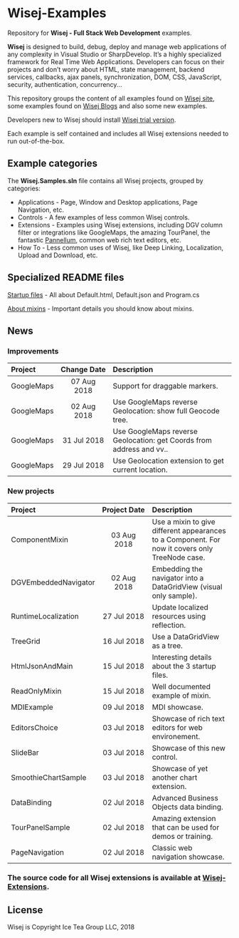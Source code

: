 Wisej-Examples
====

Repository for __Wisej - Full Stack Web Development__ examples.

__Wisej__ is designed to build, debug, deploy and manage web applications of any complexity in Visual Studio or SharpDevelop. It’s a highly specialized framework for Real Time Web Applications. Developers can focus on their projects and don’t worry about HTML, state management, backend services, callbacks, ajax panels, synchronization, DOM, CSS, JavaScript, security, authentication, concurrency...

This repository groups the content of all examples found on [Wisej site](https://wisej.com/examples/), some examples found on [Wisej Blogs](https://wisej.com/category/blog/) and also some new examples.

Developers new to Wisej should install [Wisej trial version](https://wisej.com/#buy).

Each example is self contained and includes all Wisej extensions needed to run out-of-the-box.

## Example categories

The __Wisej.Samples.sln__ file contains all Wisej projects, grouped by categories:
* Applications - Page, Window and Desktop applications, Page Navigation, etc.
* Controls - A few examples of less common Wisej controls.
* Extensions - Examples using Wisej extensions, including DGV column filter or integrations like GoogleMaps, the amazing TourPanel, the fantastic [Pannellum](http://demo.wisej.com:8080/Pannellum.html), common web rich text editors, etc.
* How To - Less common uses of Wisej, like Deep Linking, Localization, Upload and Download, etc.

## Specialized README files
[Startup files](https://github.com/iceteagroup/wisej-examples/blob/master/HtmlJsonAndMain/README.md) - All about Default.html, Default.json and Program.cs

[About mixins](https://github.com/iceteagroup/wisej-examples/blob/master/ReadOnlyMixin/README.md) - Important details you should know about mixins.

## News

### Improvements

| Project | Change&nbsp;Date | Description |
| :--- | :---: | :--- |
| GoogleMaps | 07 Aug 2018 | Support for draggable markers. |
| GoogleMaps | 02 Aug 2018 | Use GoogleMaps reverse Geolocation: show full Geocode tree. |
| GoogleMaps | 31 Jul 2018 | Use GoogleMaps reverse Geolocation: get Coords from address and vv.. |
| GoogleMaps | 29 Jul 2018 | Use Geolocation extension to get current location. |

### New projects

| Project | Project&nbsp;Date | Description |
| :--- | :---: | :--- |
| ComponentMixin | 03 Aug 2018 | Use a mixin to give different appearances to a Component. For now it covers only TreeNode case. |
| DGVEmbeddedNavigator | 02 Aug 2018 | Embedding the navigator into a DataGridView (visual only sample). |
| RuntimeLocalization | 27 Jul 2018 | Update localized resources using reflection. |
| TreeGrid | 16 Jul 2018 | Use a DataGridView as a tree. |
| HtmlJsonAndMain | 15 Jul 2018 | Interesting details about the 3 startup files. |
| ReadOnlyMixin | 15 Jul 2018 | Well documented example of mixin. |
| MDIExample | 09 Jul 2018 | MDI showcase. |
| EditorsChoice | 03 Jul 2018 | Showcase of rich text editors for web environement. |
| SlideBar | 03 Jul 2018 | Showcase of this new control. |
| SmoothieChartSample | 03 Jul 2018 | Showcase of yet another chart extension. |
| DataBinding | 02 Jul 2018 | Advanced Business Objects data binding. |
| TourPanelSample | 02 Jul 2018 | Amazing extension that can be used for demos or training. |
| PageNavigation | 02 Jul 2018 | Classic web navigation showcase. |

### The source code for all Wisej extensions is available at [Wisej-Extensions](https://github.com/iceteagroup/wisej-extensions).

License
-------
Wisej is Copyright Ice Tea Group LLC, 2018

